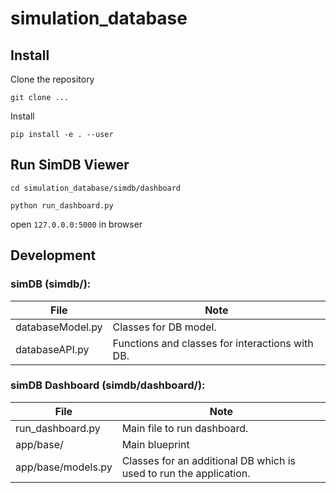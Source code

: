 # simulation_database

## Install
Clone the repository

```
git clone ...
```

Install
```
pip install -e . --user
```

## Run SimDB Viewer

```
cd simulation_database/simdb/dashboard

python run_dashboard.py
```

open `127.0.0.0:5000` in browser

## Development
### simDB (simdb/):

File | Note 
--- | --- 
databaseModel.py | Classes for DB model.
databaseAPI.py | Functions and classes for interactions with DB.

### simDB Dashboard (simdb/dashboard/):

File | Note
--- | ---
run_dashboard.py | Main file to run dashboard.
app/base/  | Main blueprint
app/base/models.py | Classes for an additional DB which is used to run the application.
